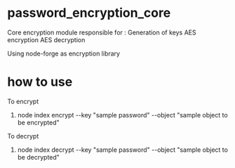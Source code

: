 # password_encryption_core
Core encryption module responsible for :
Generation of keys
AES encryption
AES decryption

Using node-forge as encryption library

# how to use
To encrypt
1. node index encrypt --key "sample password" --object "sample object to be encrypted"

To decrypt
1. node index decrypt --key "sample password" --object "sample object to be decrypted"